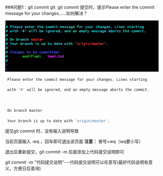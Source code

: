 ###问题1：git commit
git: git commit 提交时，提示Please enter the commit message for your changes......如何解决？

![git_problem](./images/git_commit_problem.png)

```bash
 Please enter the commit message for your changes. Lines starting

 with '#' will be ignored, and an empty message aborts the commit.



 On branch master

 Your branch is up to date with 'origin/master'.
```
提交git commit 时，没有输入说明导致

当前页面输入 :wq ，回车即可退出该页面
**注意：** 冒号+wq（wq要小写）

退出后重新提交，git commit -m 后面添加上代码提交说明即可

git commit -m "代码提交说明"---代码提交说明可以任意写(最好代码说明有意义，方便日后查询)
